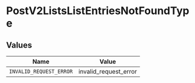 # PostV2ListsListEntriesNotFoundType


## Values

| Name                    | Value                   |
| ----------------------- | ----------------------- |
| `INVALID_REQUEST_ERROR` | invalid_request_error   |